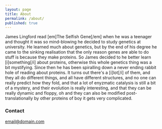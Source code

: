 ```yaml
---
layout: page
title: About
permalink: /about/
published: true
---
```

James Lingford read [em]The Selfish Gene[/em] when he was a teenager and thought it was so mind-blowing he decided to study genetics at university. He learned much about genetics, but by the end of his degree he came to the sinking realisation that the only reason genes are able to do stuff is because they make proteins. So James decided to he better learn [i]something[/i] about proteins, otherwise this whole genetics thing was a bit mystifying. Since then he has been spiralling down a never ending rabbit hole of reading about proteins. It turns out there's a [i]lot[/i] of them, and they all do different things, and all have different structures, and no one can really predict how they fold, and that a lot of enyzmatic catalysis is still a bit of a mystery, and their evolution is really interesting, and that they can be really dynamic and floppy, oh and they can also be modified post-translationally by other proteins of boy it gets very complicated.  


### Contact

[email@domain.com](mailto:email@domain.com)
